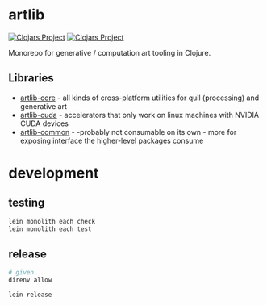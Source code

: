 # artlib
[![Clojars Project](https://img.shields.io/clojars/v/com.dedovic/artlib-core.svg)](https://clojars.org/com.dedovic/artlib-core)
[![Clojars Project](https://img.shields.io/clojars/v/com.dedovic/artlib-cuda.svg)](https://clojars.org/com.dedovic/artlib-cuda)

Monorepo for generative / computation art tooling in Clojure.

## Libraries
- [artlib-core](./artlib-core/) - all kinds of cross-platform utilities for quil (processing) and generative art
- [artlib-cuda](./artlib-cuda/) - accelerators that only work on linux machines with NVIDIA CUDA devices
- [artlib-common](./artlib-common/) - -probably not consumable on its own - more for exposing interface the higher-level packages consume


# development
## testing
```bash
lein monolith each check
lein monolith each test
```

## release
```bash
# given
direnv allow

lein release
```
